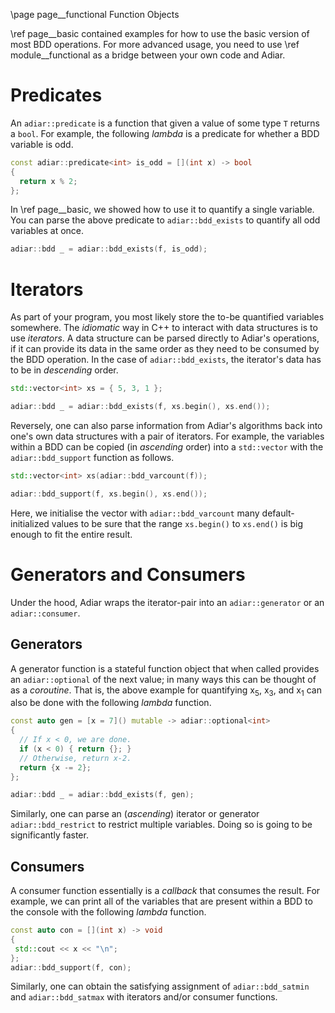 \page page__functional Function Objects

\ref page__basic contained examples for how to use the basic version of most BDD
operations. For more advanced usage, you need to use \ref module__functional as
a bridge between your own code and Adiar.

Predicates
==================================

An `adiar::predicate` is a function that given a value of some type `T` returns
a `bool`. For example, the following *lambda* is a predicate for whether a BDD
variable is odd.

```cpp
const adiar::predicate<int> is_odd = [](int x) -> bool
{
  return x % 2;
};
```

In \ref page__basic, we showed how to use it to quantify a single variable. You
can parse the above predicate to `adiar::bdd_exists` to quantify all odd variables
at once.

```cpp
adiar::bdd _ = adiar::bdd_exists(f, is_odd);
```

Iterators
==================================

As part of your program, you most likely store the to-be quantified variables
somewhere. The *idiomatic* way in C++ to interact with data structures is to use
*iterators*. A data structure can be parsed directly to Adiar's operations, if
it can provide its data in the same order as they need to be consumed by the BDD
operation. In the case of `adiar::bdd_exists`, the iterator's data has to be in
*descending* order.

```cpp
std::vector<int> xs = { 5, 3, 1 };

adiar::bdd _ = adiar::bdd_exists(f, xs.begin(), xs.end());
```

Reversely, one can also parse information from Adiar's algorithms back into
one's own data structures with a pair of iterators. For example, the variables
within a BDD can be copied (in *ascending* order) into a `std::vector` with the
`adiar::bdd_support` function as follows.

```cpp
std::vector<int> xs(adiar::bdd_varcount(f));

adiar::bdd_support(f, xs.begin(), xs.end());
```

Here, we initialise the vector with `adiar::bdd_varcount` many
default-initialized values to be sure that the range `xs.begin()` to `xs.end()`
is big enough to fit the entire result.

Generators and Consumers
==================================

Under the hood, Adiar wraps the iterator-pair into an `adiar::generator` or an
`adiar::consumer`.

Generators
----------------------------------

A generator function is a stateful function object that when called provides an
`adiar::optional` of the next value; in many ways this can be thought of as a
*coroutine*. That is, the above example for quantifying x<sub>5</sub>,
x<sub>3</sub>, and x<sub>1</sub> can also be done with the following *lambda*
function.

```cpp
const auto gen = [x = 7]() mutable -> adiar::optional<int>
{
  // If x < 0, we are done.
  if (x < 0) { return {}; }
  // Otherwise, return x-2.
  return {x -= 2};
};

adiar::bdd _ = adiar::bdd_exists(f, gen);
```

Similarly, one can parse an (*ascending*) iterator or generator
`adiar::bdd_restrict` to restrict multiple variables. Doing so is going to be
significantly faster.

Consumers
----------------------------------

A consumer function essentially is a *callback* that consumes the result. For
example, we can print all of the variables that are present within a BDD to the
console with the following *lambda* function.

```cpp
const auto con = [](int x) -> void
{
 std::cout << x << "\n";
};
adiar::bdd_support(f, con);
```

Similarly, one can obtain the satisfying assignment of `adiar::bdd_satmin` and
`adiar::bdd_satmax` with iterators and/or consumer functions.
